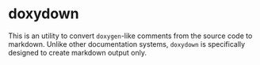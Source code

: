 doxydown
========

This is an utility to convert `doxygen`-like comments from the source code to markdown.
Unlike other documentation systems, `doxydown` is specifically designed to create markdown output only.

